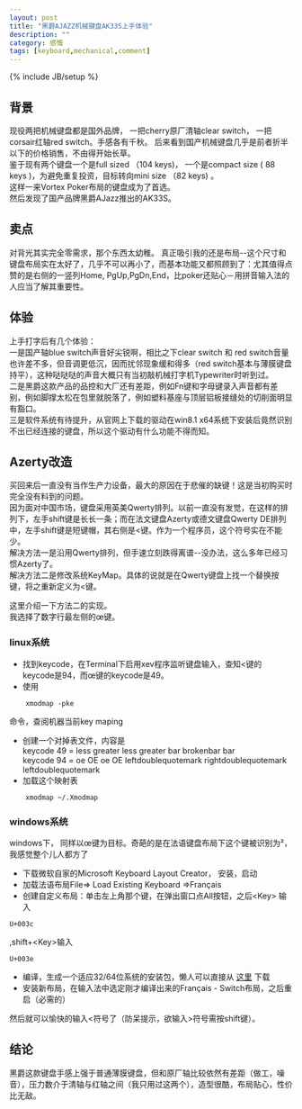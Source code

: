 ```yaml
---
layout: post
title: "黑爵AJAZZ机械键盘AK33S上手体验"
description: ""
category: 感慨
tags: [keyboard,mechanical,comment]
---
```

{% include JB/setup %}


## 背景

现役两把机械键盘都是国外品牌， 一把cherry原厂清轴clear switch， 一把corsair红轴red switch。手感各有千秋。 后来看到国产机械键盘几乎是前者折半以下的价格销售，不由得开始长草。  
鉴于现有两个键盘一个是full sized （104 keys)， 一个是compact size ( 88 keys )，为避免重复投资，目标转向mini size （82 keys) 。  
这样一来Vortex Poker布局的键盘成为了首选。  
然后发现了国产品牌黑爵AJazz推出的AK33S。  

## 卖点

对背光其实完全零需求，那个东西太幼稚。 真正吸引我的还是布局--这个尺寸和键盘布局实在太好了，几乎不可以再小了，而基本功能又都照顾到了：尤其值得点赞的是右侧的一竖列Home, PgUp,PgDn,End，比poker还贴心－用拼音输入法的人应当了解其重要性。
  
## 体验

上手打字后有几个体验：  
一是国产轴blue switch声音好尖锐啊，相比之下clear switch 和 red switch音量也许差不多，但音调更低沉，因而扰邻现象缓和得多（red switch基本与薄膜键盘持平），这种哒哒哒的声音大概只有当初敲机械打字机Typewriter时听到过。  
二是黑爵这款产品的品控和大厂还有差距，例如Fn键和字母键录入声音都有差别，例如脚撑太松在包里就脱落了，例如塑料基座与顶层铝板接缝处的切削面明显有豁口。  
三是软件系统有待提升，从官网上下载的驱动在win8.1 x64系统下安装后竟然识别不出已经连接的键盘，所以这个驱动有什么功能不得而知。
  
## Azerty改造

买回来后一直没有当作生产力设备，最大的原因在于悲催的缺键！这是当初购买时完全没有料到的问题。  
因为面对中国市场，键盘采用英美Qwerty排列。以前一直没有发觉，在这样的排列下，左手shift键是长长一条；而在法文键盘Azerty或德文键盘Qwerty DE排列中，左手shift键是短键帽，其右侧是<键。作为一个程序员，这个符号实在不能少。  
解决方法一是沿用Qwerty排列，但手速立刻跌得离谱--没办法，这么多年已经习惯Azerty了。  
解决方法二是修改系统KeyMap。具体的说就是在Qwerty键盘上找一个替换按键，将之重新定义为<键。  

这里介绍一下方法二的实现。    
我选择了数字行最左侧的œ键。  

### linux系统

* 找到keycode，在Terminal下启用xev程序监听键盘输入，查知<键的keycode是94，而œ键的keycode是49。  
* 使用
```
    xmodmap -pke
``` 
 命令，查阅机器当前key maping  
* 创建一个对掉表文件，内容是  
    keycode 49 = less greater less greater bar brokenbar bar    
    keycode 94 = oe OE oe OE leftdoublequotemark rightdoublequotemark leftdoublequotemark   
* 加载这个映射表
```
    xmodmap ~/.Xmodmap
```

### windows系统

windows下， 同样以œ键为目标。奇葩的是在法语键盘布局下这个键被识别为²，我感觉整个儿人都方了

* 下载微软自家的Microsoft Keyboard Layout Creator， 安装，启动   
* 加载法语布局File=> Load Existing Keyboard =>Français   
* 创建自定义布局：单击左上角那个键，在弹出窗口点All按钮，之后\<Key\> 输入
```
U+003c
```
,shift+\<Key\>输入 
```
U+003e
```      
* 编译，生成一个适应32/64位系统的安装包，懒人可以直接从
  [这里](http://ztba.github.io/img/fr_nv.7z)
下载  
* 安装新布局，在输入法中选定刚才编译出来的Français - Switch布局，之后重启（必需的）  

然后就可以愉快的输入<符号了（防呆提示，欲输入>符号需按shift键）。

## 结论

黑爵这款键盘手感上强于普通薄膜键盘，但和原厂轴比较依然有差距（做工，噪音），压力数介于清轴与红轴之间（我只用过这两个），造型很酷，布局贴心，性价比无敌。